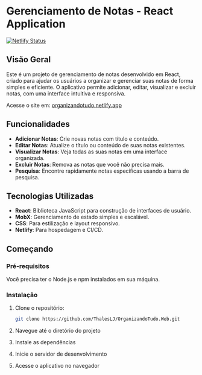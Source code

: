 # Gerenciamento de Notas - React Application

[![Netlify Status](https://api.netlify.com/api/v1/badges/your-badge-id/deploy-status)](https://organizandotudo.netlify.app/)

## Visão Geral

Este é um projeto de gerenciamento de notas desenvolvido em React, criado para ajudar os usuários a organizar e gerenciar suas notas de forma simples e eficiente. O aplicativo permite adicionar, editar, visualizar e excluir notas, com uma interface intuitiva e responsiva.

Acesse o site em: [organizandotudo.netlify.app](https://organizandotudo.netlify.app/)

## Funcionalidades

- **Adicionar Notas**: Crie novas notas com título e conteúdo.
- **Editar Notas**: Atualize o título ou conteúdo de suas notas existentes.
- **Visualizar Notas**: Veja todas as suas notas em uma interface organizada.
- **Excluir Notas**: Remova as notas que você não precisa mais.
- **Pesquisa**: Encontre rapidamente notas específicas usando a barra de pesquisa.

## Tecnologias Utilizadas

- **React**: Biblioteca JavaScript para construção de interfaces de usuário.
- **MobX**: Gerenciamento de estado simples e escalável.
- **CSS**: Para estilização e layout responsivo.
- **Netlify**: Para hospedagem e CI/CD.

## Começando

### Pré-requisitos

Você precisa ter o Node.js e npm instalados em sua máquina.

### Instalação

1. Clone o repositório:
   ```bash
   git clone https://github.com/ThalesLJ/OrganizandoTudo.Web.git

2. Navegue até o diretório do projeto

3. Instale as dependências

4. Inicie o servidor de desenvolvimento

5. Acesse o aplicativo no navegador
